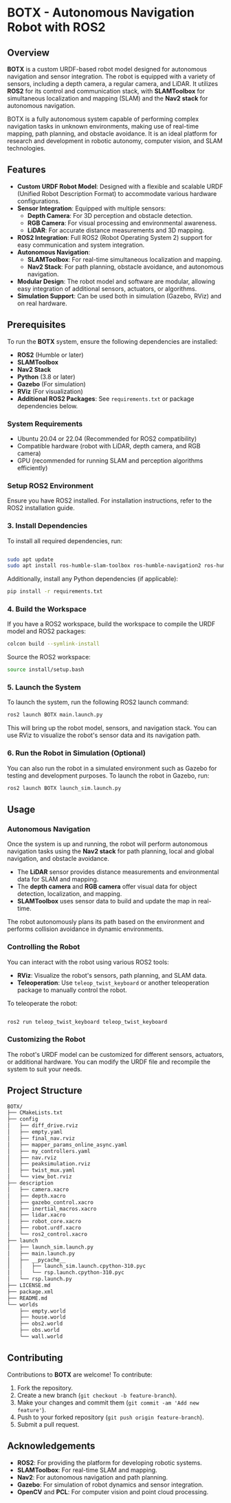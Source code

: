 # BOTX - Autonomous Navigation Robot with ROS2

## Overview

**BOTX** is a custom URDF-based robot model designed for autonomous navigation and sensor integration. The robot is equipped with a variety of sensors, including a depth camera, a regular camera, and LiDAR. It utilizes **ROS2** for its control and communication stack, with **SLAMToolbox** for simultaneous localization and mapping (SLAM) and the **Nav2 stack** for autonomous navigation.

BOTX is a fully autonomous system capable of performing complex navigation tasks in unknown environments, making use of real-time mapping, path planning, and obstacle avoidance. It is an ideal platform for research and development in robotic autonomy, computer vision, and SLAM technologies.

## Features

- **Custom URDF Robot Model**: Designed with a flexible and scalable URDF (Unified Robot Description Format) to accommodate various hardware configurations.
- **Sensor Integration**: Equipped with multiple sensors:
  - **Depth Camera**: For 3D perception and obstacle detection.
  - **RGB Camera**: For visual processing and environmental awareness.
  - **LiDAR**: For accurate distance measurements and 3D mapping.
- **ROS2 Integration**: Full ROS2 (Robot Operating System 2) support for easy communication and system integration.
- **Autonomous Navigation**:
  - **SLAMToolbox**: For real-time simultaneous localization and mapping.
  - **Nav2 Stack**: For path planning, obstacle avoidance, and autonomous navigation.
- **Modular Design**: The robot model and software are modular, allowing easy integration of additional sensors, actuators, or algorithms.
- **Simulation Support**: Can be used both in simulation (Gazebo, RViz) and on real hardware.

## Prerequisites

To run the **BOTX** system, ensure the following dependencies are installed:

- **ROS2** (Humble or later)
- **SLAMToolbox**
- **Nav2 Stack**
- **Python** (3.8 or later)
- **Gazebo** (For simulation)
- **RViz** (For visualization)
- **Additional ROS2 Packages**: See `requirements.txt` or package dependencies below.

### System Requirements

- Ubuntu 20.04 or 22.04 (Recommended for ROS2 compatibility)
- Compatible hardware (robot with LiDAR, depth camera, and RGB camera)
- GPU (recommended for running SLAM and perception algorithms efficiently)




### Setup ROS2 Environment

Ensure you have ROS2 installed. For installation instructions, refer to the ROS2 installation guide.

### 3. Install Dependencies

To install all required dependencies, run:

```bash

sudo apt update
sudo apt install ros-humble-slam-toolbox ros-humble-navigation2 ros-humble-robot-state-publisher
```
Additionally, install any Python dependencies (if applicable):

```bash
pip install -r requirements.txt 
```
### 4. Build the Workspace

If you have a ROS2 workspace, build the workspace to compile the URDF model and ROS2 packages:

```bash
colcon build --symlink-install
```
Source the ROS2 workspace:
```bash
source install/setup.bash
```
### 5. Launch the System

To launch the system, run the following ROS2 launch command:

```bash
ros2 launch BOTX main.launch.py
```
This will bring up the robot model, sensors, and navigation stack. You can use RViz to visualize the robot's sensor data and its navigation path.

### 6. Run the Robot in Simulation (Optional)

You can also run the robot in a simulated environment such as Gazebo for testing and development purposes. To launch the robot in Gazebo, run:

```bash
ros2 launch BOTX launch_sim.launch.py
```
## Usage

### Autonomous Navigation

Once the system is up and running, the robot will perform autonomous navigation tasks using the **Nav2 stack** for path planning, local and global navigation, and obstacle avoidance.

-   The **LiDAR** sensor provides distance measurements and environmental data for SLAM and mapping.
-   The **depth camera** and **RGB camera** offer visual data for object detection, localization, and mapping.
-   **SLAMToolbox** uses sensor data to build and update the map in real-time.

The robot autonomously plans its path based on the environment and performs collision avoidance in dynamic environments.

### Controlling the Robot

You can interact with the robot using various ROS2 tools:

-   **RViz**: Visualize the robot's sensors, path planning, and SLAM data.
-   **Teleoperation**: Use `teleop_twist_keyboard` or another teleoperation package to manually control the robot.

To teleoperate the robot:

```bash

ros2 run teleop_twist_keyboard teleop_twist_keyboard
```
### Customizing the Robot

The robot's URDF model can be customized for different sensors, actuators, or additional hardware. You can modify the URDF file and recompile the system to suit your needs.

## Project Structure

```bash
BOTX/
├── CMakeLists.txt
├── config
│   ├── diff_drive.rviz
│   ├── empty.yaml
│   ├── final_nav.rviz
│   ├── mapper_params_online_async.yaml
│   ├── my_controllers.yaml
│   ├── nav.rviz
│   ├── peaksimulation.rviz
│   ├── twist_mux.yaml
│   └── view_bot.rviz
├── description
│   ├── camera.xacro
│   ├── depth.xacro
│   ├── gazebo_control.xacro
│   ├── inertial_macros.xacro
│   ├── lidar.xacro
│   ├── robot_core.xacro
│   ├── robot.urdf.xacro
│   └── ros2_control.xacro
├── launch
│   ├── launch_sim.launch.py
│   ├── main.launch.py
│   ├── __pycache__
│   │   ├── launch_sim.launch.cpython-310.pyc
│   │   └── rsp.launch.cpython-310.pyc
│   └── rsp.launch.py
├── LICENSE.md
├── package.xml
├── README.md
└── worlds
    ├── empty.world
    ├── house.world
    ├── obs2.world
    ├── obs.world
    └── wall.world

```

## Contributing

Contributions to **BOTX** are welcome! To contribute:

1.  Fork the repository.
2.  Create a new branch (`git checkout -b feature-branch`).
3.  Make your changes and commit them (`git commit -am 'Add new feature'`).
4.  Push to your forked repository (`git push origin feature-branch`).
5.  Submit a pull request.

## Acknowledgements

-   **ROS2**: For providing the platform for developing robotic systems.
-   **SLAMToolbox**: For real-time SLAM and mapping.
-   **Nav2**: For autonomous navigation and path planning.
-   **Gazebo**: For simulation of robot dynamics and sensor integration.
-   **OpenCV** and **PCL**: For computer vision and point cloud processing.
